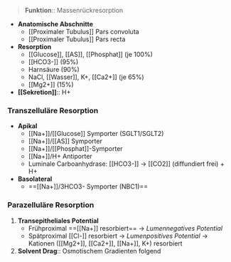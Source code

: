 ---
---
>  **Funktion**:: Massenrückresorption
- **Anatomische Abschnitte**
	- [[Proximaler Tubulus]] Pars convoluta
	- [[Proximaler Tubulus]] Pars recta
- **Resorption**
	- [[Glucose]], [[AS]], [[Phosphat]] (je 100%)
	- [[HCO3-]] (95%)
	- Harnsäure (90%)
	- NaCl, [[Wasser]], K+, [[Ca2+]] (je 65%)
	- [[Mg2+]] (15%)
- **[[Sekretion]]**:: H+
### Transzelluläre Resorption
- **Apikal**
	- [[Na+]]/[[Glucose]] Symporter (SGLT1/SGLT2)
	- [[Na+]]/[[AS]] Symporter
	- [[Na+]]/[[Phosphat]]-Symporter
	- [[Na+]]/H+ Antiporter
	- Luminale Carboanhydrase: [[HCO3-]] → [[CO2]] (diffundiert frei) + H+
- **Basolateral**
	- ==[[Na+]]/3HCO3- Symporter (NBC1)==
### Parazelluläre Resorption
1. **Transepitheliales Potential**
	- Frühproximal ==[[Na+]] resorbiert== → *Lumennegatives Potential*
	- Spätproximal [[Cl-]] resorbiert → *Lumenpositives Potential* → Kationen ([[Mg2+]], [[Ca2+]], [[Na+]], K+) resorbiert
2. **Solvent Drag**:: Osmotischem Gradienten folgend